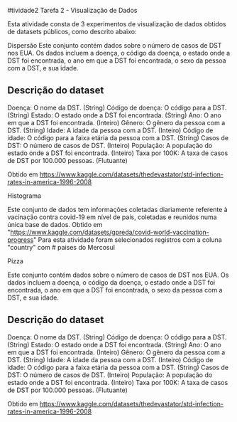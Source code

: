 #tividade2
Tarefa 2 - Visualização de Dados

Esta atividade consta de 3 experimentos de visualização de dados obtidos de datasets públicos, como descrito abaixo:

Dispersão
Este conjunto contém dados sobre o número de casos de DST nos EUA. Os dados incluem a doença, o código da doença, o estado onde a DST foi
encontrada, o ano em que a DST foi encontrada, o sexo da pessoa com a DST, e sua idade.

Descrição do dataset
---------------------------------------------------------------------------
Doença: O nome da DST. (String)
Código de doença: O código para a DST. (String)
Estado: O estado onde a DST foi encontrada. (String)
Ano: O ano em que a DST foi encontrada. (Inteiro)
Gênero: O gênero da pessoa com a DST. (String)
Idade: A idade da pessoa com a DST. (Inteiro)
Código de idade: O código para a faixa etária da pessoa com a DST. (String)
Casos de DST: O número de casos de DST. (Inteiro)
População: A população do estado onde a DST foi encontrada. (Inteiro)
Taxa por 100K: A taxa de casos de DST por 100.000 pessoas. (Flutuante)

Obtido em https://www.kaggle.com/datasets/thedevastator/std-infection-rates-in-america-1996-2008

Histograma

Este conjunto de dados tem informações coletadas diariamente referente à vacinação contra covid-19 em nível de país, coletadas
e reunidos numa única base de dados. Obtido em "https://www.kaggle.com/datasets/gpreda/covid-world-vaccination-progress"
Para esta atividade foram selecionados registros com a coluna "country" com # paises do Mercosul

Pizza

Este conjunto contém dados sobre o número de casos de DST nos EUA. Os dados incluem a doença, o código da doença, o estado onde a DST foi
encontrada, o ano em que a DST foi encontrada, o sexo da pessoa com a DST, e sua idade.

Descrição do dataset
---------------------------------------------------------------------------
Doença: O nome da DST. (String)
Código de doença: O código para a DST. (String)
Estado: O estado onde a DST foi encontrada. (String)
Ano: O ano em que a DST foi encontrada. (Inteiro)
Gênero: O gênero da pessoa com a DST. (String)
Idade: A idade da pessoa com a DST. (Inteiro)
Código de idade: O código para a faixa etária da pessoa com a DST. (String)
Casos de DST: O número de casos de DST. (Inteiro)
População: A população do estado onde a DST foi encontrada. (Inteiro)
Taxa por 100K: A taxa de casos de DST por 100.000 pessoas. (Flutuante)

Obtido em https://www.kaggle.com/datasets/thedevastator/std-infection-rates-in-america-1996-2008
